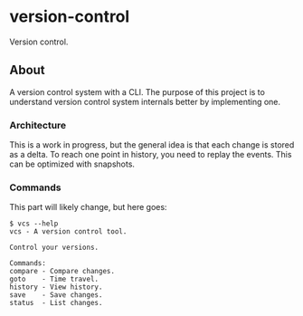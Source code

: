 # version-control 
Version control. 

## About

A version control system with a CLI. The purpose of this project is to understand version control system internals better by implementing one.

### Architecture

This is a work in progress, but the general idea is that each change is stored as a delta. To reach one point in history, you need to replay the events. This can be optimized with snapshots.

### Commands

This part will likely change, but here goes:

```
$ vcs --help
vcs - A version control tool.

Control your versions.

Commands:
compare - Compare changes.
goto    - Time travel.
history - View history.
save    - Save changes.
status  - List changes.
```
